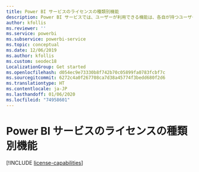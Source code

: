 ```yaml
---
title: Power BI サービスのライセンスの種類別機能
description: Power BI サービスでは、ユーザーが利用できる機能は、各自が持つユーザーごとのライセンスの種類 (無料または Pro) と、各自が操作しているコンテンツが Power BI Premium 容量に割り当てられたワークスペース内にあるかどうかに基づいて定義されます。
author: kfollis
ms.reviewer: ''
ms.service: powerbi
ms.subservice: powerbi-service
ms.topic: conceptual
ms.date: 12/06/2019
ms.author: kfollis
ms.custom: seodec18
LocalizationGroup: Get started
ms.openlocfilehash: d054ec9e73330b8f742b70c05899fa0783fcbf7c
ms.sourcegitcommit: 6272c4a0f267708ca7d38a45774f3bedd680f2d6
ms.translationtype: HT
ms.contentlocale: ja-JP
ms.lasthandoff: 01/06/2020
ms.locfileid: "74958601"
---
```

# <a name="power-bi-service-features-by-license-type"></a>Power BI サービスのライセンスの種類別機能

[!INCLUDE [license-capabilities](includes/license-capabilities.md)]
